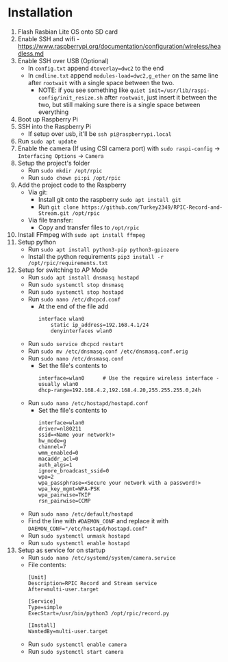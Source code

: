 # Installation
1. Flash Rasbian Lite OS onto SD card
2. Enable SSH and wifi - https://www.raspberrypi.org/documentation/configuration/wireless/headless.md
3. Enable SSH over USB (Optional)
    - In `config.txt` append `dtoverlay=dwc2` to the end
    - In `cmdline.txt` append `modules-load=dwc2,g_ether` on the same line after `rootwait` with a single space between the two.
        - NOTE: if you see something like `quiet init=/usr/lib/raspi-config/init_resize.sh` after `rootwait`, just insert it between the two, but still making sure there is a single space between everything
4. Boot up Raspberry Pi
5. SSH into the Raspberry Pi
    - If setup over usb, it'll be `ssh pi@raspberrypi.local`
6. Run `sudo apt update`
7. Enable the camera (If using CSI camera port) with `sudo raspi-config` -> `Interfacing Options` -> `Camera`
7. Setup the project's folder
    - Run `sudo mkdir /opt/rpic`
    - Run `sudo chown pi:pi /opt/rpic`
8. Add the project code to the Raspberry
    - Via git:
        - Install git onto the raspberry `sudo apt install git`
        - Run `git clone https://github.com/Turkey2349/RPIC-Record-and-Stream.git /opt/rpic`
    - Via file transfer:
        - Copy and transfer files to `/opt/rpic`
9. Install FFmpeg with `sudo apt install ffmpeg`
10. Setup python
    - Run `sudo apt install python3-pip python3-gpiozero`
    - Install the python requirements `pip3 install -r /opt/rpic/requirements.txt`
11. Setup for switching to AP Mode
    - Run `sudo apt install dnsmasq hostapd`
    - Run `sudo systemctl stop dnsmasq`
    - Run `sudo systemctl stop hostapd`
    - Run `sudo nano /etc/dhcpcd.conf`
        - At the end of the file add
            ```
            interface wlan0
                static ip_address=192.168.4.1/24
                denyinterfaces wlan0
            ```
    - Run `sudo service dhcpcd restart`
    - Run `sudo mv /etc/dnsmasq.conf /etc/dnsmasq.conf.orig`
    - Run `sudo nano /etc/dnsmasq.conf`
        - Set the file's contents to
            ```
            interface=wlan0      # Use the require wireless interface - usually wlan0
            dhcp-range=192.168.4.2,192.168.4.20,255.255.255.0,24h
            ```
    - Run `sudo nano /etc/hostapd/hostapd.conf`
        - Set the file's contents to
            ```
            interface=wlan0
            driver=nl80211
            ssid=<Name your network!>
            hw_mode=g
            channel=7
            wmm_enabled=0
            macaddr_acl=0
            auth_algs=1
            ignore_broadcast_ssid=0
            wpa=2
            wpa_passphrase=<Secure your network with a password!>
            wpa_key_mgmt=WPA-PSK
            wpa_pairwise=TKIP
            rsn_pairwise=CCMP
            ```
    - Run `sudo nano /etc/default/hostapd`
    - Find the line with `#DAEMON_CONF` and replace it with `DAEMON_CONF="/etc/hostapd/hostapd.conf"`
    - Run `sudo systemctl unmask hostapd`
    - Run `sudo systemctl enable hostapd`
12. Setup as service for on startup
    - Run `sudo nano /etc/systemd/system/camera.service`
    - File contents:
        ```
        [Unit]
        Description=RPIC Record and Stream service
        After=multi-user.target

        [Service]
        Type=simple
        ExecStart=/usr/bin/python3 /opt/rpic/record.py

        [Install]
        WantedBy=multi-user.target
        ```
    - Run `sudo systemctl enable camera`
    - Run `sudo systemctl start camera`
